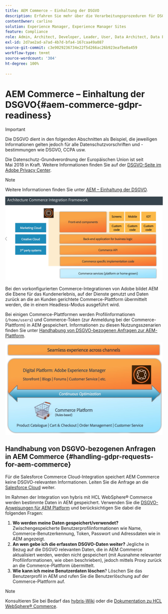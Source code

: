 ```yaml
---
title: AEM Commerce – Einhaltung der DSGVO
description: Erfahren Sie mehr über die Verarbeitungsprozeduren für DSGVO-Anfragen in AEM Commerce und wie sie verwendet werden.
contentOwner: carlino
solution: Experience Manager, Experience Manager Sites
feature: Compliance
role: Admin, Architect, Developer, Leader, User, Data Architect, Data Engineer
exl-id: 2d7ae2ad-a7ad-4b7d-bfa4-167caa49a087
source-git-commit: c3e9029236734e22f5d266ac26b923eafbe0a459
workflow-type: tm+mt
source-wordcount: '304'
ht-degree: 100%

---
```


# AEM Commerce – Einhaltung der DSGVO{#aem-commerce-gdpr-readiness}

>[!IMPORTANT]
>
>Die DSGVO dient in den folgenden Abschnitten als Beispiel, die jeweiligen Informationen gelten jedoch für alle Datenschutzvorschriften und -bestimmungen wie DSGVO, CCPA usw.

Die Datenschutz-Grundverordnung der Europäischen Union ist seit Mai 2018 in Kraft. Weitere Informationen finden Sie auf der [DSGVO-Seite im Adobe Privacy Center](https://business.adobe.com/de/privacy/general-data-protection-regulation.html).

>[!NOTE]
>
>Weitere Informationen finden Sie unter [AEM – Einhaltung der DSGVO](/help/managing/data-protection-and-privacy.md).

![screen_shot_2018-03-22at111606](assets/screen_shot_2018-03-22at111606.jpg)

Bei den vorkonfigurierten Commerce-Integrationen von Adobe bildet AEM die Ebene für das Kundenerlebnis, auf der Dienste genutzt und Daten zurück an die an Kunden gerichtete Commerce-Plattform übermittelt werden, die in einem Headless-Modus ausgeführt wird.

Bei einigen Commerce-Plattformen werden Profilinformationen (`/home/users`) und Commerce-Token (zur Anmeldung bei der Commerce-Plattform) in AEM gespeichert. Informationen zu diesen Nutzungsszenarien finden Sie unter [Handhabung von DSGVO-bezogenen Anfragen zur AEM-Plattform](/help/sites-administering/handling-gdpr-requests-for-aem-platform.md).

![screen_shot_2018-03-22at111621](assets/screen_shot_2018-03-22at111621.jpg)

## Handhabung von DSGVO-bezogenen Anfragen in AEM Commerce {#handling-gdpr-requests-for-aem-commerce}

Für die Salesforce Commerce Cloud-Integration speichert AEM Commerce keine DSGVO-relevanten Informationen. Leiten Sie die Anfrage an die [Salesforce Cloud](https://documentation.b2c.commercecloud.salesforce.com/DOC1/index.jsp) weiter.

Im Rahmen der Integration von hybris mit HCL WebSphere® Commerce werden bestimmte Daten in AEM gespeichert. Verwenden Sie die [DSGVO-Anweisungen für AEM Platform](/help/sites-administering/handling-gdpr-requests-for-aem-platform.md) und berücksichtigen Sie dabei die folgenden Fragen:

1. **Wo werden meine Daten gespeichert/verwendet?** Zwischengespeicherte Benutzerprofilinformationen wie Name, Commerce-Benutzerkennung, Token, Passwort und Adressdaten wie in AEM angezeigt.
1. **An wen gebe ich die erfassten DSGVO-Daten weiter?** Jegliche in Bezug auf die DSGVO relevanten Daten, die in AEM Commerce aktualisiert werden, werden nicht gespeichert (mit Ausnahme relevanter Profilinformationen, wie oben beschrieben), jedoch mittels Proxy zurück an die Commerce-Plattform übermittelt.
1. **Wie kann ich meine Benutzerdaten löschen**? Löschen Sie das Benutzerprofil in AEM und rufen Sie die Benutzerlöschung auf der Commerce-Plattform auf.

>[!NOTE]
>
>Konsultieren Sie bei Bedarf das [hybris-Wiki](https://wiki.hybris.com/) oder die [Dokumentation zu HCL WebSphere® Commerce](https://help.hcltechsw.com/commerce/index.html).
